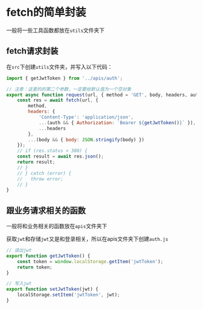 # fetch的简单封装

一般将一些工具函数都放在`utils`文件夹下

## fetch请求封装

在`src`下创建`utils`文件夹，并写入以下代码：

```js
import { getJwtToken } from '../apis/auth';

// 注意：这里的的第二个参数，一定要给默认值为一个空对象
export async function request(url, { method = 'GET', body, headers, auth = true } = {}) {
	const res = await fetch(url, {
		method,
		headers: {
			'Content-Type': 'application/json',
			...(auth && { Authorization: `Bearer ${getJwtToken()}` }),
			...headers
		},
		...(body && { body: JSON.stringify(body) })
	});
	// if (res.status < 300) {
	const result = await res.json();
	return result;
	// }
	// } catch (error) {
	//   throw error;
	// }
}

```





## 跟业务请求相关的函数

一般将和业务相关的函数放在`apis`文件夹下

获取`jwt`和存储`jwt`又是和登录相关，所以在apis文件夹下创建`auth.js`

```js
// 读出jwt
export function getJwtToken() {
	const token = window.localStorage.getItem('jwtToken');
	return token;
}

// 写入jwt
export function setJwtToken(jwt) {
	localStorage.setItem('jwtToken', jwt);
}

```

